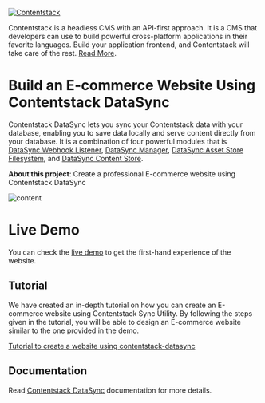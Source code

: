 [![Contentstack](https://www.contentstack.com/docs/static/images/contentstack.png)](https://www.contentstack.com/)

Contentstack is a headless CMS with an API-first approach. It is a CMS that developers can use to build powerful cross-platform applications in their favorite languages. Build your application frontend, and Contentstack will take care of the rest. [Read More](https://www.contentstack.com/).

# Build an E-commerce Website Using Contentstack DataSync

Contentstack DataSync lets you sync your Contentstack data with your database, enabling you to save data locally and serve content directly from your database. It is a combination of four powerful modules that is [DataSync Webhook Listener](https://github.com/contentstack/contentstack-content-store-mongodb/blob/master), [DataSync Manager](https://github.com/contentstack/contentstack-content-store-mongodb/blob/master), [DataSync Asset Store Filesystem](https://github.com/contentstack/contentstack-asset-store-filesystem), and [DataSync Content Store](https://github.com/contentstack/contentstack-content-store-filesystem). 

**About this project**: Create a professional E-commerce website using Contentstack DataSync

![content](https://images.contentstack.io/v3/assets/blt051119facd0f6bb6/bltcd7bb51011e42af4/5c583c679199a5c10b388b51/Screenshot_from_2019-02-04_18-50-08.png)

# Live Demo
You can check the [live demo](https://datasync-ecommerce-website.herokuapp.com/) to get the first-hand experience of the website.

## Tutorial
We have created an in-depth tutorial on how you can create an E-commerce website using Contentstack Sync Utility. By following the steps given in the tutorial, you will be able to design an E-commerce website similar to the one provided in the demo.

[Tutorial to create a website using contentstack-datasync](https://www.contentstack.com/docs/example-apps/example-website-using-contentstack-datasync)

## Documentation
Read [Contentstack DataSync](https://www.contentstack.com/docs/guide/synchronization/contentstack-datasync) documentation for more details.
